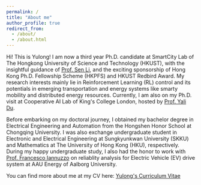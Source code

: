 ```yaml
---
permalink: /
title: "About me"
author_profile: true
redirect_from: 
  - /about/
  - /about.html
---
```


Hi! This is Yulong! I am now a third year Ph.D. candidate at SmartCity Lab of The Hongkong University of Science and Technology (HKUST), with the insightful guidance of [Prof. Sen Li](https://seng.hkust.edu.hk/about/people/faculty/sen-li), and the exciting sponsorship of Hong Kong Ph.D. Fellowship Scheme (HKPFS) and HKUST Redbird Award. My research interests mainly lie in Reinforcement Learning (RL) control and its potentials in emerging transportation and energy systems like smarty mobility and distributed energy resources. Currently, I am also on my Ph.D. visit at Cooperative AI Lab of King's College London, hosted by [Prof. Yali Du](https://www.kcl.ac.uk/people/yali-du).

Before embarking on my doctoral journey, I obtained my bachelor degree in Electrical Engineering and Automation from the Hongshen Honor School at Chongqing University. I was also exchange undergraduate student in Electronic and Electrical Engineering at Sungkyunkwan University (SKKU) and Mathematics at The University of Hong Kong (HKU), respectively. During my happy undergraduate study, I also had the honor to work with [Prof. Francesco Iannuzzo](https://vbn.aau.dk/en/persons/fia) on reliablity analysis for Electric Vehicle (EV) drive system at AAU Energy of Aalborg University.

You can find more about me at my CV here: [Yulong's Curriculum Vitae](../assets/CV-Hu-Yulong.pdf)
